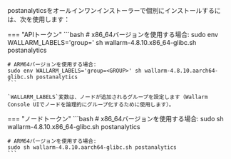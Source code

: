 postanalyticsをオールインワンインストーラーで個別にインストールするには、次を使用します：

=== "APIトークン"
    ```bash
    # x86_64バージョンを使用する場合:
    sudo env WALLARM_LABELS='group=<GROUP>' sh wallarm-4.8.10.x86_64-glibc.sh postanalytics

    # ARM64バージョンを使用する場合:
    sudo env WALLARM_LABELS='group=<GROUP>' sh wallarm-4.8.10.aarch64-glibc.sh postanalytics
    ```        

    `WALLARM_LABELS`変数は、ノードが追加されるグループを設定します（Wallarm Console UIでノードを論理的にグループ化するために使用します）。

=== "ノードトークン"
    ```bash
    # x86_64バージョンを使用する場合:
    sudo sh wallarm-4.8.10.x86_64-glibc.sh postanalytics

    # ARM64バージョンを使用する場合:
    sudo sh wallarm-4.8.10.aarch64-glibc.sh postanalytics
    ```